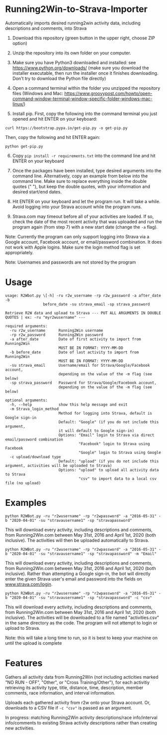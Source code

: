 # Running2Win-to-Strava-Importer
Automatically imports desired running2win activity data, including descriptions and comments, into Strava

1) Download this repository (green button in the upper right, choose ZIP option)

2) Unzip the repository into its own folder on your computer.

3) Make sure you have Python3 downloaded and installed: see https://www.python.org/downloads/ (make sure you download the installer executable, then run the installer once it finishes downloading. Don't try to download the Python file directly)

4) Open a command terminal within the folder you unzipped the repository files (Windows and Mac: https://www.groovypost.com/howto/open-command-window-terminal-window-specific-folder-windows-mac-linux/)

5) Install pip. First, copy the following into the command terminal you just opened and hit ENTER on your keyboard:
```
curl https://bootstrap.pypa.io/get-pip.py -o get-pip.py
```
  Then, copy the following and hit ENTER again:
```
python get-pip.py
```

6) Copy ```pip install -r requirements.txt``` into the command line and hit ENTER on your keyboard

7) Once the packages have been installed, type desired arguments into the command line. Alternatively, copy an example from below into the command line. Make sure to replace everything inside the double quotes (" "), but keep the double quotes, with your information and desired start/end dates.

8) Hit ENTER on your keyboard and let the program run. It will take a while. Avoid logging into your Strava account while the program runs.

9) Strava.com may timeout before all of your activities are loaded. If so, check the date of the most recent activity that was uploaded and run the program again (from step 7) with a new start date (change the ```-a``` flag).

Note: Currently the program can only support logging into Strava via a Google account, Facebook account, or email/password combination. It does not work with Apple logins. Make sure the login method flag is set appropriately.

Note: Usernames and passwords are not stored by the program

# Usage

```
usage: R2Wbot.py \[-h] -ru r2w_username -rp r2w_password -a after_date -b
                 before_date -su strava_email -sp strava_password

Retrieve R2W data and upload to Strava --- PUT ALL ARGUMENTS IN DOUBLE QUOTES | ex: -ru "myr2wusername" ---

required arguments:
  -ru r2w_username      Running2Win username
  -rp r2w_password      Running2Win password
  -a after_date         Date of first activity to import from Running2Win 
                        MUST BE IN FORMAT: YYYY-MM-DD
  -b before_date        Date of last activity to import from Running2Win
                        MUST BE IN FORMAT: YYYY-MM-DD
  -su strava_email      Username/email for Strava/Google/Facebook account, 
                        depending on the value of the -m flag (see below)
  -sp strava_password   Password for Strava/Google/Facebook account, 
                        depending on the value of the -m flag (see below)

optional arguments:
  -h, --help            show this help message and exit
  -m Strava_login_method
                        Method for logging into Strava, default is Google sign-in
                        Default: "Google" (if you do not include this argument, 
                        it will default to Google sign-in)
                        Options: "Email" login to Strava via direct email/password combination
                                 "Facebook" login to Strava using Facebook
                                 "Google" login to Strava using Google
  -c upload/download type 
                        Default: "upload" (if you do not include this argument, activities will be uploaded to Strava)
                        Options: "upload" to upload all activity data to Strava 
                                 "csv" to import data to a local csv file (no upload)
```

# Examples

```
python R2WBot.py -ru "r2wusername" -rp "r2wpassword" -a "2016-05-31" -b "2020-04-01" -su "stravausername1" -sp "stravapassword"
```

This will download every activity, including descriptions and comments, from Running2Win.com between May 31st, 2016 and April 1st, 2020 (both inclusive). The activities will then be uploaded automatically to Strava. 

```
python R2WBot.py -ru "r2wusername" -rp "r2wpassword" -a "2016-05-31" -b "2020-04-01" -su "stravausername1" -sp "stravapassword" -m "Email"
```

This will download every activity, including descriptions and comments, from Running2Win.com between May 31st, 2016 and April 1st, 2020 (both inclusive). Rather than attempting a Google sign-in, the bot will directly enter the given Strava user's email and password into the fields on www.strava.com/login.

```
python R2WBot.py -ru "r2wusername" -rp "r2wpassword" -a "2016-05-31" -b "2020-04-01" -su "stravausername1" -sp "stravapassword" -c "csv"
```

This will download every activity, including descriptions and comments, from Running2Win.com between May 31st, 2016 and April 1st, 2020 (both inclusive). The activities will be downloaded to a file named "activities.csv" in the same directory as the code. The program will not attempt to login or upload to Strava.

Note: this will take a long time to run, so it is best to keep your machine on until the upload is complete

# Features

Gathers all activity data from Running2Win (not including acticities marked "NO RUN - OFF", "Other", or "Cross Training/Other"), for each activitiy retrieving its activity type, title, distance, time, description, member comments, race information, and interval information.

Uploads each gathered activity from r2w onto your Strava account. Or, downloads to a CSV file if ```-c "csv"``` is passed as an argument.

In progress: matching Running2Win activity descriptions/race info/interval info/comments to existing Strava activity descriptions rather than creating new activities.
